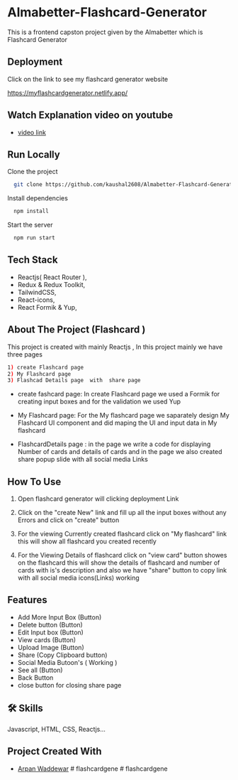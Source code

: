 
# Almabetter-Flashcard-Generator

This is a frontend capston project given by the Almabetter which is Flashcard Generator
## Deployment

Click on the link to see my flashcard generator website


  https://myflashcardgenerator.netlify.app/



## Watch Explanation video on youtube 
- [video link](https://youtu.be/3B4VM4rcRnk)


## Run Locally

Clone the project

```bash
  git clone https://github.com/kaushal2608/Almabetter-Flashcard-Generator.git
```





Install dependencies

```bash
  npm install
```

Start the server

```bash
  npm run start
```


## Tech Stack
- Reactjs( React Router ),
- Redux & Redux Toolkit,
- TailwindCSS,
- React-icons,
- React Formik & Yup,

## About The Project (Flashcard )
This project is created with mainly Reactjs , In this project mainly we have three pages
```bash
1) create Flashcard page 
2) My Flashcard page 
3) Flashcad Details page  with  share page 
```
- create fashcard page: In create Flashcard page we used a Formik for creating input boxes and for the validation we used Yup

- My Flashcard page: For the My flashcard page we saparately design My Flashcard UI component and did maping the UI and input data in My flashcard

- FlashcardDetails page : in the page we write a code for displaying Number of cards and details of cards and in the page we also created share popup slide with all social media Links

## How To Use
1) Open flashcard generator will clicking deployment Link

2) Click on the "create New" link and fill up all the input boxes without any Errors and click on "create" button

3) For the viewing Currently created flashcard click on "My flashcard" link this will show all flashcard you created recently

4) For the Viewing Details of flashcard click on "view card" button showes on the flashcard this will show the details of flashcard and number of cards with is's description and also we have "share" button to copy link with all social media icons(Links) working

## Features

- Add More Input Box (Button)
- Delete button (Button)
- Edit Input box (Button)
- View cards (Button)
- Upload Image (Button)
- Share (Copy Clipboard button)
- Social Media Butoon's ( Working )
- See all (Button)
- Back Button
- close button for closing share page
## 🛠 Skills
Javascript, HTML, CSS, Reactjs...






## Project Created With
- [Arpan Waddewar](https://github.com/Arpanwaddewar)
#   f l a s h c a r d g e n e  
 #   f l a s h c a r d g e n e  
 